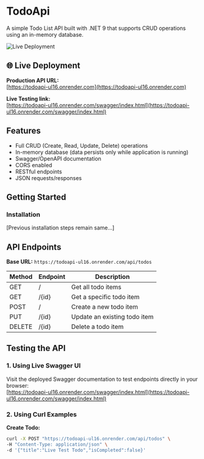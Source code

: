 # TodoApi

A simple Todo List API built with .NET 9 that supports CRUD operations using an in-memory database.


![Live Deployment](https://img.shields.io/badge/Live-Deployed-success)

## 🌐 Live Deployment

**Production API URL:**  
[https://todoapi-ul16.onrender.com](https://todoapi-ul16.onrender.com)

**Live Testing link:**  
[https://todoapi-ul16.onrender.com/swagger/index.html](https://todoapi-ul16.onrender.com/swagger/index.html)

## Features

- Full CRUD (Create, Read, Update, Delete) operations
- In-memory database (data persists only while application is running)
- Swagger/OpenAPI documentation
- CORS enabled
- RESTful endpoints
- JSON requests/responses


## Getting Started

### Installation

[Previous installation steps remain same...]

## API Endpoints

**Base URL:** `https://todoapi-ul16.onrender.com/api/todos`

| Method | Endpoint          | Description                  |
|--------|-------------------|------------------------------|
| GET    | /                 | Get all todo items           |
| GET    | /{id}             | Get a specific todo item     |
| POST   | /                 | Create a new todo item       |
| PUT    | /{id}             | Update an existing todo item |
| DELETE | /{id}             | Delete a todo item           |

## Testing the API

### 1. Using Live Swagger UI
Visit the deployed Swagger documentation to test endpoints directly in your browser:  
[https://todoapi-ul16.onrender.com/swagger/index.html](https://todoapi-ul16.onrender.com/swagger/index.html)

### 2. Using Curl Examples

**Create Todo:**
```bash
curl -X POST "https://todoapi-ul16.onrender.com/api/todos" \
-H "Content-Type: application/json" \
-d '{"title":"Live Test Todo","isCompleted":false}'
